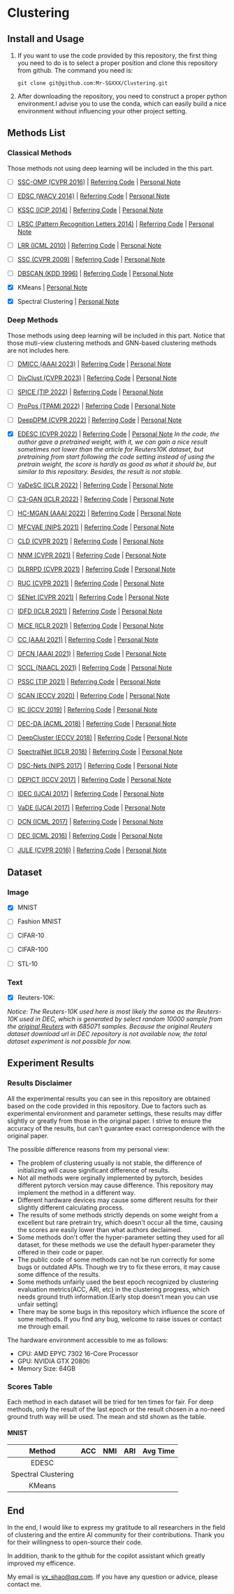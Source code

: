 # Clustering
## Install and Usage
1. If you want to use the code provided by this repository, the first thing you need to do is to select a proper position and clone this repository from github. The command you need is:

   ```shell
   git clone git@github.com:Mr-SGXXX/Clustering.git
   ```
2. After downloading the repository, you need to construct a proper python environment.I advise you to use the conda, which can easily build a nice environment without influencing your other project setting. 

## Methods List
### Classical Methods
Those methods not using deep learning will be included in the this part.

- [ ] [SSC-OMP (CVPR 2016)](https://openaccess.thecvf.com/content_cvpr_2016/html/You_Scalable_Sparse_Subspace_CVPR_2016_paper.html) | [Referring Code]() |  [Personal Note]()
- [ ] [EDSC (WACV 2014)](https://ieeexplore.ieee.org/abstract/document/6836065) | [Referring Code]() |  [Personal Note]()
- [ ] [KSSC (ICIP 2014)](https://ieeexplore.ieee.org/abstract/document/7025576) | [Referring Code]() |  [Personal Note]()
- [ ] [LRSC (Pattern Recognition Letters 2014)](https://www.sciencedirect.com/science/article/pii/S0167865513003012) | [Referring Code]() |  [Personal Note]()
- [ ] [LRR (ICML 2010)](https://zhouchenlin.github.io/Publications/2010-ICML-LRR.pdf) | [Referring Code]() |  [Personal Note]()
- [ ] [SSC (CVPR 2009)](http://vision.jhu.edu/assets/SSC-CVPR09-Ehsan.pdf) | [Referring Code]() | [Personal Note]()
- [ ] [DBSCAN (KDD 1996)](https://cdn.aaai.org/KDD/1996/KDD96-037.pdf) | [Referring Code]() | [Personal Note]()
- [x] KMeans | [Personal Note]()
- [x] Spectral Clustering | [Personal Note]()


### Deep Methods
Those methods using deep learning will be included in this part.
Notice that those muti-view clustering methods and GNN-based clustering methods are not includes here.

- [ ] [DMICC (AAAI 2023)](https://ojs.aaai.org/index.php/AAAI/article/view/26032) | [Referring Code](https://github.com/Li-Hyn/DMICC) | [Personal Note]()
- [ ] [DivClust (CVPR 2023)](https://arxiv.org/pdf/2304.01042.pdf) | [Referring Code](https://github.com/ManiadisG/DivClust) | [Personal Note]()
- [ ] [SPICE (TIP 2022)](https://arxiv.org/pdf/2103.09382v1.pdf) | [Referring Code](https://github.com/niuchuangnn/SPICE) | [Personal Note]()
- [ ] [ProPos (TPAMI 2022)](https://arxiv.org/pdf/2111.11821.pdf) | [Referring Code](https://github.com/Hzzone/ProPos) | [Personal Note]()
- [ ] [DeepDPM (CVPR 2022)](https://openaccess.thecvf.com/content/CVPR2022/papers/Ronen_DeepDPM_Deep_Clustering_With_an_Unknown_Number_of_Clusters_CVPR_2022_paper.pdf) | [Referring Code](https://github.com/BGU-CS-VIL/DeepDPM) | [Personal Note]()
- [x] [EDESC (CVPR 2022)](https://openaccess.thecvf.com/content/CVPR2022/papers/Cai_Efficient_Deep_Embedded_Subspace_Clustering_CVPR_2022_paper.pdf) | [Referring Code](https://github.com/JinyuCai95/EDESC-pytorch) | [Personal Note]()
*In the code, the author gave a pretrained weight, with it, we can gain a nice result sometimes not lower than the article for Reuters10K dataset, but pretraining from start following the code setting instead of using the pretrain weight, the score is hardly as good as what it should be, but similar to this repositary. Besides, the result is not stable.*
- [ ] [VaDeSC (ICLR 2022)](https://openreview.net/pdf?id=RQ428ZptQfU) | [Referring Code](https://github.com/i6092467/vadesc) | [Personal Note]()
- [ ] [C3-GAN (ICLR 2022)](https://openreview.net/pdf?id=XWODe7ZLn8f) | [Referring Code](https://github.com/naver-ai/c3-gan) | [Personal Note]()
- [ ] [HC-MGAN (AAAI 2022)](https://arxiv.org/pdf/2112.14772.pdf) | [Referring Code](https://github.com/dmdmello/HC-MGAN) | [Personal Note]()
- [ ] [MFCVAE (NIPS 2021)](https://arxiv.org/pdf/2106.05241.pdf) | [Referring Code](https://github.com/FabianFalck/mfcvae) | [Personal Note]()
- [ ] [CLD (CVPR 2021)](http://people.eecs.berkeley.edu/~xdwang/papers/CLD.pdf) | [Referring Code](https://github.com/frank-xwang/CLD-UnsupervisedLearning) | [Personal Note]()
- [ ] [NNM (CVPR 2021)](https://openaccess.thecvf.com/content/CVPR2021/html/Dang_Nearest_Neighbor_Matching_for_Deep_Clustering_CVPR_2021_paper.html) | [Referring Code](https://github.com/ZhiyuanDang/NNM) | [Personal Note]()
- [ ] [DLRRPD (CVPR 2021)](https://github.com/fuzhiqiang1230/DLRRPD/blob/main/8382_Double_low_rank_representation_with_projection_distance_penalty_for_clustering.pdf) | [Referring Code](https://github.com/fuzhiqiang1230/DLRRPD) | [Personal Note]()
- [ ] [RUC (CVPR 2021)](https://github.com/fuzhiqiang1230/DLRRPD) | [Referring Code](https://github.com/deu30303/RUC) | [Personal Note]()
- [ ] [SENet (CVPR 2021)](https://openaccess.thecvf.com/content/CVPR2021/html/Zhang_Learning_a_Self-Expressive_Network_for_Subspace_Clustering_CVPR_2021_paper.html) | [Referring Code](https://github.com/zhangsz1998/self-expressive-network) | [Personal Note]()
- [ ] [IDFD (ICLR 2021)](https://openreview.net/pdf?id=e12NDM7wkEY) | [Referring Code](https://openreview.net/pdf?id=e12NDM7wkEY) | [Personal Note]()
- [ ] [MiCE (ICLR 2021)](https://openreview.net/pdf?id=gV3wdEOGy_V) | [Referring Code](https://github.com/TsungWeiTsai/MiCE) | [Personal Note]()
- [ ] [CC (AAAI 2021)](https://arxiv.org/pdf/2009.09687.pdf) | [Referring Code](https://github.com/Yunfan-Li/Contrastive-Clustering) | [Personal Note]()
- [ ] [DFCN (AAAI 2021)](https://arxiv.org/pdf/2012.09600.pdf) | [Referring Code](https://github.com/WxTu/DFCN) | [Personal Note]()
- [ ] [SCCL (NAACL 2021)](https://arxiv.org/pdf/2103.12953.pdf) | [Referring Code](https://github.com/amazon-science/sccl) | [Personal Note]()
- [ ] [PSSC (TIP 2021)](https://ieeexplore.ieee.org/stamp/stamp.jsp?tp=&arnumber=9440402) | [Referring Code](https://github.com/sckangz/SelfsupervisedSC) | [Personal Note]()
- [ ] [SCAN (ECCV 2020)](https://arxiv.org/abs/2005.12320) | [Referring Code](https://github.com/wvangansbeke/Unsupervised-Classification) | [Personal Note]()
- [ ] [IIC (ICCV 2019)](http://openaccess.thecvf.com/content_ICCV_2019/papers/Ji_Invariant_Information_Clustering_for_Unsupervised_Image_Classification_and_Segmentation_ICCV_2019_paper.pdf) | [Referring Code](https://github.com/xu-ji/IIC) | [Personal Note]()
- [ ] [DEC-DA (ACML 2018)](http://proceedings.mlr.press/v95/guo18b/guo18b.pdf) | [Referring Code](https://github.com/XifengGuo/DEC-DA) | [Personal Note]()
- [ ] [DeepCluster (ECCV 2018)](https://arxiv.org/abs/1807.05520) | [Referring Code](https://github.com/facebookresearch/deepcluster) | [Personal Note]()
- [ ] [SpectralNet (ICLR 2018)](https://openreview.net/pdf?id=HJ_aoCyRZ) | [Referring Code](https://github.com/shaham-lab/SpectralNet) | [Personal Note]()
- [ ] [DSC-Nets (NIPS 2017)](http://papers.neurips.cc/paper/6608-deep-subspace-clustering-networks.pdf) | [Referring Code](https://github.com/panji1990/Deep-subspace-clustering-networks) | [Personal Note]()
- [ ] [DEPICT (ICCV 2017)](https://arxiv.org/pdf/1704.06327.pdf) | [Referring Code](https://arxiv.org/pdf/1704.06327.pdf) | [Personal Note]()
- [ ] [IDEC (IJCAI 2017)](https://www.researchgate.net/profile/Xifeng-Guo/publication/317095655_Improved_Deep_Embedded_Clustering_with_Local_Structure_Preservation/links/59263224458515e3d4537edc/Improved-Deep-Embedded-Clustering-with-Local-Structure-Preservation.pdf) | [Referring Code](https://github.com/XifengGuo/IDEC) | [Personal Note]()
- [ ] [VaDE (IJCAI 2017)](https://arxiv.org/pdf/1611.05148.pdf) | [Referring Code](https://github.com/slim1017/VaDE) | [Personal Note]()
- [ ] [DCN (ICML 2017)](https://arxiv.org/pdf/1610.04794.pdf) | [Referring Code](https://github.com/boyangumn/DCN-New) | [Personal Note]()
- [ ] [DEC (ICML 2016)](https://arxiv.org/pdf/1511.06335.pdf) | [Referring Code](https://github.com/piiswrong/dec/tree/master) | [Personal Note]()
- [ ] [JULE (CVPR 2016)](https://arxiv.org/pdf/1604.03628.pdf) | [Referring Code](https://github.com/jwyang/JULE.torch) | [Personal Note]()


## Dataset
### Image
- [x] MNIST

- [ ] Fashion MNIST

- [ ] CIFAR-10

- [ ] CIFAR-100

- [ ] STL-10

### Text
- [x] Reuters-10K:
  
*Notice: The Reuters-10K used here is most likely the same as the Reuters-10K used in DEC, which is generated by select random 10000 sample from the [original Reuters](https://www.jmlr.org/papers/volume5/lewis04a/lewis04a.pdf) with 685071 samples. Because the original Reuters dataset download url in DEC repository is not available now, the total dataset experiment is not possible for now.*

## Experiment Results
### Results Disclaimer
All the experimental results you can see in this repository are obtained based on the code provided in this repository. Due to factors such as experimental environment and parameter settings, these results may differ slightly or greatly from those in the original paper. I strive to ensure the accuracy of the results, but can't guarantee exact correspondence with the original paper.

The possible difference reasons from my personal view:
- The problem of clustering usually is not stable, the difference of initializing will cause significant difference of results.
- Not all methods were orginally implemented by pytorch, besides different pytorch version may cause difference. This repository may implement the method in a different way.
- Different hardware devices may cause some different results for their slightly different calculating process.
- The results of some methods strictly depends on some weight from a excellent but rare pretrain try, which doesn't occur all the time, causing the scores are easily lower than what authors declaimed.
- Some methods don't offer the hyper-parameter setting they used for all dataset, for these methods we use the default hyper-parameter they offered in their code or paper.
- The public code of some methods can not be run correctly for some bugs or outdated APIs. Though we try to fix these errors, it may cause some diffence of the results.  
- Some methods unfairly used the best epoch recognized by clustering evaluation metrics(ACC, ARI, etc) in the clustering progress, which needs ground truth information.(Early stop doesn't mean you can use unfair setting)
- There may be some bugs in this repository which influence the score of some methods. If you find any bug, welcome to raise issues or contact me through email.

The hardware environment accessible to me as follows:
- CPU: AMD EPYC 7302 16-Core Processor
- GPU: NVIDIA GTX 2080ti
- Memory Size: 64GB

### Scores Table
Each method in each dataset will be tried for ten times for fair. For deep methods, only the result of the last epoch or the result chosen in a no-need ground truth way will be used. The mean and std shown as the table.

#### MNIST
|       Method        |  ACC  |  NMI  |  ARI  | Avg Time |
| :-----------------: | :---: | :---: | :---: | :------: |
|        EDESC        |       |       |       |          |
| Spectral Clustering |       |       |       |          |
|       KMeans        |       |       |       |          |



## End
In the end, I would like to express my gratitude to all researchers in the field of clustering and the entire AI community for their contributions. Thank you for their willingness to open-source their code. 

In addition, thank to the github for the copilot assistant which greatly improved my efficence.

My email is yx_shao@qq.com. If you have any question or advice, please contact me. 